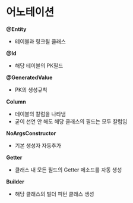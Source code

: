 # 어노테이션

**@Entity**
- 테이블과 링크될 클래스

**@Id**
- 해당 테이블의 PK필드

**@GeneratedValue**
- PK의 생성규칙

**Column**
- 테이블의 칼럼을 나타냄
- 굳이 선언 안 해도 해당 클래스의 필드는 모두 칼럼임

**NoArgsConstructor**
- 기본 생성자 자동추가

**Getter**
- 클래스 내 모든 필드의 Getter 메소드를 자동 생성

**Builder**
- 해당 클래스의 빌더 피턴 클래스 생성


